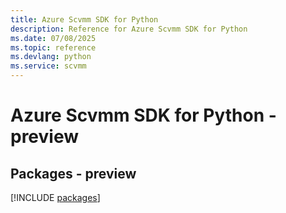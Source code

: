 ```yaml
---
title: Azure Scvmm SDK for Python
description: Reference for Azure Scvmm SDK for Python
ms.date: 07/08/2025
ms.topic: reference
ms.devlang: python
ms.service: scvmm
---
```

# Azure Scvmm SDK for Python - preview
## Packages - preview
[!INCLUDE [packages](scvmm-index.md)]
